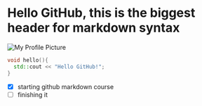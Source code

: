 # Hello GitHub, this is the biggest header for markdown syntax

![My Profile Picture](https://avatars.githubusercontent.com/u/227973037?v=4)

``` c++
void hello(){
  std::cout << "Hello GitHub!";
}
```
- [x] starting github markdown course
- [ ] finishing it

